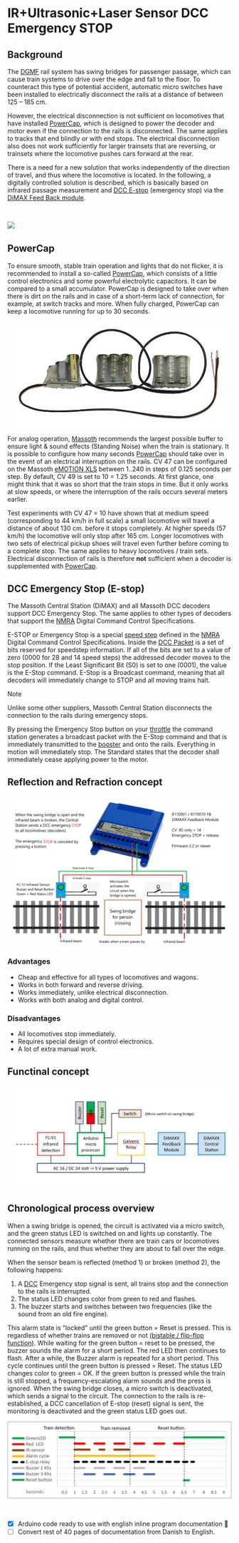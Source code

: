 # IR+Ultrasonic+Laser Sensor DCC Emergency STOP

## Background
The [DGMF](https://danskgmodelforening.dk/) rail system has swing bridges for passenger passage, which can cause train systems to drive over the edge and fall to the floor. To counteract this type of potential accident, automatic micro switches have been installed to electrically disconnect the rails at a distance of between 125 – 185 cm.

However, the electrical disconnection is not sufficient on locomotives that have installed [PowerCap](/image/Massoth-PowerCap-micro.jpg), which is designed to power the decoder and motor even if the connection to the rails is disconnected. The same applies to tracks that end blindly or with end stops. The electrical disconnection also does not work sufficiently for larger trainsets that are reversing, or trainsets where the locomotive pushes cars forward at the rear.

There is a need for a new solution that works independently of the direction of travel, and thus where the locomotive is located. In the following, a digitally controlled solution is described, which is basically based on infrared passage measurement and [DCC E-stop](https://dccwiki.com/E-Stop) (emergency stop) via the [DiMAX Feed Back module](/image/Massoth-8170010-Dimax-FB-Feedback-module.jpg).

<br/>

![](/image/Swing%20bridge%20open%20and%20close.png)

## PowerCap
To ensure smooth, stable train operation and lights that do not flicker, it is recommended to install a so-called [PowerCap](/image/Massoth-PowerCap-micro.jpg), which consists of a little control electronics and some powerful electrolytic capacitors. It can be compared to a small accumulator. PowerCap is designed to take over when there is dirt on the rails and in case of a short-term lack of connection, for example, at switch tracks and more. When fully charged, PowerCap can keep a locomotive running for up to 30 seconds.

![](/image/Massoth-PowerCap-micro.jpg)

For analog operation, [Massoth](https://www.massoth.de/en/) recommends the largest possible buffer to ensure light & sound effects (Standing Noise) when the train is stationary.
It is possible to configure how many seconds  [PowerCap](/image/Massoth-PowerCap-micro.jpg) should take over in the event of an electrical interruption on the rails. CV 47 can be configured on the Massoth [eMOTION XLS](/image/massoth-emotion-xls-sound-decoder.jpg) between 1..240 in steps of 0.125 seconds per step. By default, CV 49 is set to 10 = 1.25 seconds. At first glance, one might think that it was so short that the train stops in time. But it only works at slow speeds, or where the interruption of the rails occurs several meters earlier.

Test experiments with CV 47 = 10 have shown that at medium speed (corresponding to 44 km/h in full scale) a small locomotive will travel a distance of about 130 cm. before it stops completely. At higher speeds (57 km/h) the locomotive will only stop after 165 cm. Longer locomotives with two sets of electrical pickup shoes will travel even further before coming to a complete stop. The same applies to heavy locomotives / train sets. Electrical disconnection of rails is therefore **not** sufficient when a decoder is supplemented with [PowerCap](/image/Massoth-PowerCap-micro.jpg).

## DCC Emergency Stop (E-stop)
The Massoth Central Station (DiMAX) and all Massoth DCC decoders support DCC Emergency Stop. The same applies to other types of decoders that support the [NMRA](https://dccwiki.com/NMRA) Digital Command Control Specifications.

E-STOP or Emergency Stop is a special [speed step](https://dccwiki.com/Speed_Steps) defined in the [NMRA](https://dccwiki.com/NMRA) Digital Command Control Specifications. Inside the [DCC Packet](https://dccwiki.com/Digital_Packet) is a set of bits reserved for speedstep information. If all of the bits are set to a value of zero (0000 for 28 and 14 speed steps) the addressed decoder moves to the stop position.
If the Least Significant Bit (S0) is set to one (0001), the value is the E-Stop command. E-Stop is a Broadcast command, meaning that all decoders will immediately change to STOP and all moving trains halt.

> [!NOTE]
Unlike some other suppliers, Massoth Central Station disconnects the connection to the rails during emergency stops.

By pressing the Emergency Stop button on your [throttle](https://dccwiki.com/Throttle) the command station generates a broadcast packet with the E-Stop command and that is immediately transmitted to the [booster](https://dccwiki.com/Booster) and onto the rails. Everything in motion will immediately stop. The Standard states that the decoder shall immediately cease applying power to the motor.

## Reflection and Refraction concept
![](/image/Infrared%20break%20beam%20solution.png)

### Advantages 
* Cheap and effective for all types of locomotives and wagons.
* Works in both forward and reverse driving.
* Works immediately, unlike electrical disconnection.
* Works with both analog and digital control. 

### Disadvantages
* All locomotives stop immediately.
* Requires special design of control electronics.
* A lot of extra manual work.


## Functinal concept

![](/image/Functional%20concept.png)

## Chronological process overview
When a swing bridge is opened, the circuit is activated via a micro switch, and the green status LED is switched on and lights up constantly. The connected sensors measure whether there are train cars or locomotives running on the rails, and thus whether they are about to fall over the edge.

When the sensor beam is reflected (method 1) or broken (method 2), the following happens:
1. A [DCC](https://en.wikipedia.org/wiki/Digital_Command_Control) Emergency stop signal is sent, all trains stop and the connection to the rails is interrupted.
2. The status LED changes color from green to red and flashes.
3. The buzzer starts and switches between two frequencies (like the sound from an old fire engine).

This alarm state is “locked” until the green button = Reset is pressed. This is regardless of whether trains are removed or not [(bistable / flip-flop function)](https://en.wikipedia.org/wiki/Flip-flop_(electronics)). While waiting for the green button = reset to be pressed, the buzzer sounds the alarm for a short period. The red LED then continues to flash. After a while, the Buzzer alarm is repeated for a short period. This cycle continues until the green button is pressed = Reset. The status LED changes color to green = OK. If the green button is pressed while the train is still stopped, a frequency-escalating alarm sounds and the press is ignored. When the swing bridge closes, a micro switch is deactivated, which sends a signal to the circuit. The connection to the rails is re-established, a DCC cancellation of E-stop (reset) signal is sent, the monitoring is deactivated and the green status LED goes out.

![](/image/Chronological%20Process%20Overview.png)

<br/>

- [X] Arduino code ready to use with english inline program documentation :tada:
- [ ] Convert rest of 40 pages of documentation from Danish to English. 
